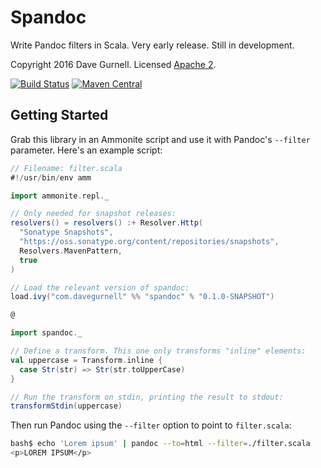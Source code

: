 # Spandoc

Write Pandoc filters in Scala. Very early release. Still in development.

Copyright 2016 Dave Gurnell. Licensed [Apache 2][license].

[![Build Status](https://travis-ci.org/davegurnell/spandoc.svg?branch=develop)](https://travis-ci.org/davegurnell/spandoc)
[![Maven Central](https://maven-badges.herokuapp.com/maven-central/com.davegurnell/spandoc_2.11/badge.svg)](https://maven-badges.herokuapp.com/maven-central/com.davegurnell/spandoc_2.11)

## Getting Started

Grab this library in an Ammonite script and use it with Pandoc's `--filter` parameter.
Here's an example script:

~~~ scala
// Filename: filter.scala
#!/usr/bin/env amm

import ammonite.repl._

// Only needed for snapshot releases:
resolvers() = resolvers() :+ Resolver.Http(
  "Sonatype Snapshots",
  "https://oss.sonatype.org/content/repositories/snapshots",
  Resolvers.MavenPattern,
  true
)

// Load the relevant version of spandoc:
load.ivy("com.davegurnell" %% "spandoc" % "0.1.0-SNAPSHOT")

@

import spandoc._

// Define a transform. This one only transforms "inline" elements:
val uppercase = Transform.inline {
  case Str(str) => Str(str.toUpperCase)
}

// Run the transform on stdin, printing the result to stdout:
transformStdin(uppercase)
~~~

Then run Pandoc using the `--filter` option to point to `filter.scala`:

~~~ bash
bash$ echo 'Lorem ipsum' | pandoc --to=html --filter=./filter.scala
<p>LOREM IPSUM</p>
~~~

[license]: http://www.apache.org/licenses/LICENSE-2.0
